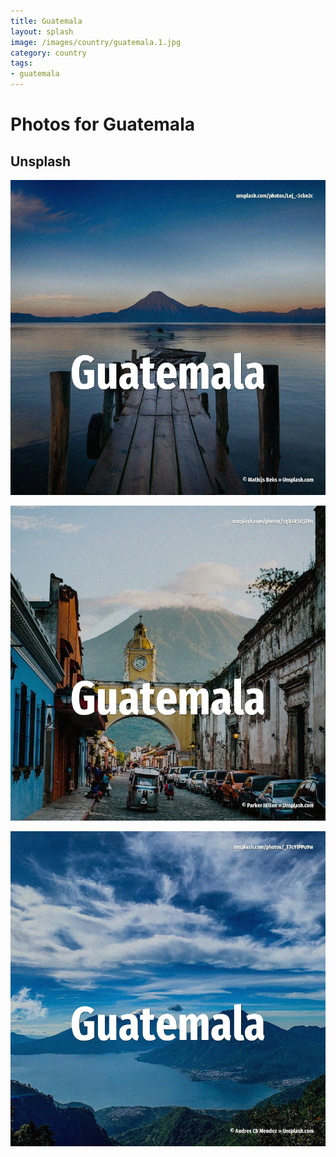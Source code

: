 ```yaml
---
title: Guatemala
layout: splash
image: /images/country/guatemala.1.jpg
category: country
tags:
- guatemala
---
```

# Photos for Guatemala

## Unsplash

![Guatemala](/images/country/guatemala.1.jpg)

![Guatemala](/images/country/guatemala.2.jpg)

![Guatemala](/images/country/guatemala.3.jpg)